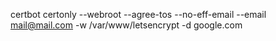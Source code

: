 certbot certonly --webroot --agree-tos --no-eff-email --email mail@mail.com -w /var/www/letsencrypt -d google.com
